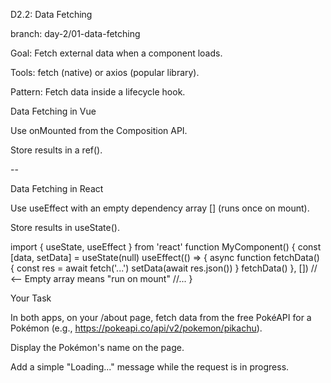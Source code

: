 D2.2: Data Fetching

branch: day-2/01-data-fetching

Goal: Fetch external data when a component loads.

Tools: fetch (native) or axios (popular library).

Pattern: Fetch data inside a lifecycle hook.

Data Fetching in Vue

Use onMounted from the Composition API.

Store results in a ref().

<script setup>
import { ref, onMounted } from 'vue'
const data = ref(null)
onMounted(async () => {
  const res = await fetch('...')
  data.value = await res.json()
})
</script>


--

Data Fetching in React

Use useEffect with an empty dependency array [] (runs once on mount).

Store results in useState().

import { useState, useEffect } from 'react'
function MyComponent() {
  const [data, setData] = useState(null)
  useEffect(() => {
    async function fetchData() {
      const res = await fetch('...')
      setData(await res.json())
    }
    fetchData()
  }, []) // <-- Empty array means "run on mount"
  //...
}


Your Task

In both apps, on your /about page, fetch data from the free PokéAPI for a Pokémon (e.g., https://pokeapi.co/api/v2/pokemon/pikachu).

Display the Pokémon's name on the page.

Add a simple "Loading..." message while the request is in progress.
